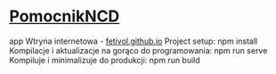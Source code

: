 # <a href="https://fetivol.github.io">PomocnikNCD</a>
 app
Wtryna internetowa - <a href="https://fetivol.github.io">fetivol.github.io</a>
Project setup:
npm install
Kompilacje i aktualizacje na gorąco do programowania:
npm run serve
Kompiluje i minimalizuje do produkcji:
npm run build
